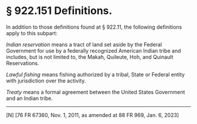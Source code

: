 # § 922.151   Definitions.

In addition to those definitions found at § 922.11, the following definitions apply to this subpart:


*Indian reservation* means a tract of land set aside by the Federal Government for use by a federally recognized American Indian tribe and includes, but is not limited to, the Makah, Quileute, Hoh, and Quinault Reservations.


*Lawful fishing* means fishing authorized by a tribal, State or Federal entity with jurisdiction over the activity.


*Treaty* means a formal agreement between the United States Government and an Indian tribe.



---

[N] [76 FR 67360, Nov. 1, 2011, as amended at 88 FR 969, Jan. 6, 2023]





